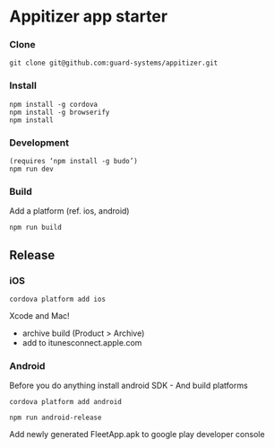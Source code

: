 # Appitizer app starter

### Clone
    git clone git@github.com:guard-systems/appitizer.git

### Install
    npm install -g cordova
    npm install -g browserify
    npm install

### Development
    (requires ‘npm install -g budo’)
    npm run dev

### Build
Add a platform (ref. ios, android)

    npm run build

## Release

### iOS

    cordova platform add ios

Xcode and Mac!
* archive build (Product > Archive)
* add to itunesconnect.apple.com

### Android
Before you do anything install android SDK - And build platforms

    cordova platform add android

    npm run android-release

Add newly generated FleetApp.apk to google play developer console
